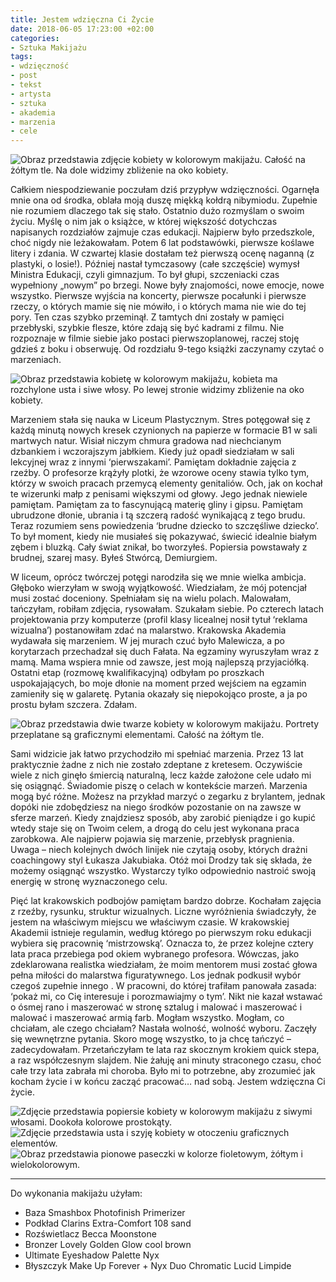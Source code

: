 ```yaml
---
title: Jestem wdzięczna Ci Życie
date: 2018-06-05 17:23:00 +02:00
categories:
- Sztuka Makijażu
tags:
- wdzięczność
- post
- tekst
- artysta
- sztuka
- akademia
- marzenia
- cele
---
```


![Obraz przedstawia zdjęcie kobiety w kolorowym makijażu. Całość na żółtym tle. Na dole widzimy zbliżenie na oko kobiety.](https://assets0.ello.co/uploads/asset/attachment/7782959/ello-optimized-dec26970.jpg)

Całkiem niespodziewanie poczułam dziś przypływ wdzięczności. Ogarnęła mnie ona od środka, oblała moją duszę miękką kołdrą nibymiodu. Zupełnie nie rozumiem dlaczego tak się stało. Ostatnio dużo rozmyślam o swoim życiu. Myślę o nim jak o książce, w której większość dotychczas napisanych rozdziałów zajmuje czas edukacji. Najpierw było przedszkole, choć nigdy nie leżakowałam. Potem 6 lat podstawówki, pierwsze koślawe litery i zdania. W czwartej klasie dostałam też pierwszą ocenę naganną (z plastyki, o losie!). Później nastał tymczasowy (całe szczęście) wymysł Ministra Edukacji, czyli gimnazjum. To był głupi, szczeniacki czas wypełniony „nowym” po brzegi. Nowe były znajomości, nowe emocje, nowe wszystko. Pierwsze wyjścia na koncerty, pierwsze pocałunki i pierwsze rzeczy, o których mamie się nie mówiło, i o których mama nie wie do tej pory. Ten czas szybko przeminął. Z tamtych dni zostały w pamięci przebłyski, szybkie flesze, które zdają się być kadrami z filmu. Nie rozpoznaje w filmie siebie jako postaci pierwszoplanowej, raczej stoję gdzieś z boku i obserwuję. Od rozdziału 9-tego książki zaczynamy czytać o marzeniach.

![Obraz przedstawia kobietę w kolorowym makijażu, kobieta ma rozchylone usta i siwe włosy. Po lewej stronie widzimy zbliżenie na oko kobiety.](https://assets2.ello.co/uploads/asset/attachment/7782775/ello-optimized-a0421b20.jpg)

Marzeniem stała się nauka w Liceum Plastycznym. Stres potęgował się z każdą minutą nowych kresek czynionych na papierze w formacie B1 w sali martwych natur. Wisiał niczym chmura gradowa nad niechcianym dzbankiem i wczorajszym jabłkiem. Kiedy już opadł siedziałam w sali lekcyjnej wraz z innymi ‘pierwszakami’. Pamiętam dokładnie zajęcia z rzeźby. O profesorze krążyły plotki, że wzorowe oceny stawia tylko tym, którzy w swoich pracach przemycą elementy genitaliów. Och, jak on kochał te wizerunki małp z penisami większymi od głowy. Jego jednak niewiele pamiętam. Pamiętam za to fascynującą materię gliny i gipsu. Pamiętam ubrudzone dłonie, ubrania i tą szczerą radość wynikającą z tego brudu. Teraz rozumiem sens powiedzenia ‘brudne dziecko to szczęśliwe dziecko’. To był moment, kiedy nie musiałeś się pokazywać, świecić idealnie białym zębem i bluzką. Cały świat znikał, bo tworzyłeś. Popiersia powstawały z brudnej, szarej masy. Byłeś Stwórcą, Demiurgiem.

W liceum, oprócz twórczej potęgi narodziła się we mnie wielka ambicja. Głęboko wierzyłam w swoją wyjątkowość. Wiedziałam, że mój potencjał musi zostać doceniony. Spełniałam się na wielu polach. Malowałam, tańczyłam, robiłam zdjęcia, rysowałam. Szukałam siebie. Po czterech latach projektowania przy komputerze (profil klasy licealnej nosił tytuł ‘reklama wizualna’) postanowiłam zdać na malarstwo. Krakowska Akademia wydawała się marzeniem. W jej murach czuć było Malewicza, a po korytarzach przechadzał się duch Fałata. Na egzaminy wyruszyłam wraz z mamą. Mama wspiera mnie od zawsze, jest moją najlepszą przyjaciółką. Ostatni etap (rozmowę kwalifikacyjną) odbyłam po proszkach uspokajających, bo moje dłonie na moment przed wejściem na egzamin zamieniły się w galaretę. Pytania okazały się niepokojąco proste, a ja po prostu byłam szczera. Zdałam.

![Obraz przedstawia dwie twarze kobiety w kolorowym makijażu. Portrety przeplatane są graficznymi elementami. Całość na żółtym tle.](https://assets1.ello.co/uploads/asset/attachment/7782776/ello-optimized-1bc13919.jpg)

Sami widzicie jak łatwo przychodziło mi spełniać marzenia. Przez 13 lat praktycznie żadne z nich nie zostało zdeptane z kretesem. Oczywiście wiele z nich ginęło śmiercią naturalną, lecz każde założone cele udało mi się osiągnąć. Świadomie piszę o celach w kontekście marzeń. Marzenia mogą być różne. Możesz na przykład marzyć o zegarku z brylantem, jednak dopóki nie zdobędziesz na niego środków pozostanie on na zawsze w sferze marzeń. Kiedy znajdziesz sposób, aby zarobić pieniądze i go kupić wtedy staje się on Twoim celem, a drogą do celu jest wykonana praca zarobkowa. Ale najpierw pojawia się marzenie, przebłysk pragnienia. Uwaga – niech kolejnych dwóch linijek nie czytają osoby, których drażni coachingowy styl Łukasza Jakubiaka. Otóż moi Drodzy tak się składa, że możemy osiągnąć wszystko. Wystarczy tylko odpowiednio nastroić swoją energię w stronę wyznaczonego celu.



Pięć lat krakowskich podbojów pamiętam bardzo dobrze. Kochałam zajęcia z rzeźby, rysunku, struktur wizualnych. Liczne wyróżnienia świadczyły, że jestem na właściwym miejscu we właściwym czasie. W krakowskiej Akademii istnieje regulamin, według którego po pierwszym roku edukacji wybiera się pracownię ‘mistrzowską’. Oznacza to, że przez kolejne cztery lata praca przebiega pod okiem wybranego profesora. Wówczas, jako zdeklarowana realistka wiedziałam, że moim mentorem musi zostać głowa pełna miłości do malarstwa figuratywnego. Los jednak podkusił wybór czegoś zupełnie innego . W pracowni, do której trafiłam panowała zasada: ‘pokaż mi, co Cię interesuje i porozmawiajmy o tym’. Nikt nie kazał wstawać o ósmej rano i maszerować w stronę sztalug i malować i maszerować i malować i maszerować armią farb. Mogłam wszystko. Mogłam, co chciałam, ale czego chciałam? Nastała wolność, wolność wyboru. Zaczęły się wewnętrzne pytania. Skoro mogę wszystko, to ja chcę tańczyć – zadecydowałam. 
Przetańczyłam te lata raz skocznym krokiem quick stepa, a raz współczesnym slajdem. Nie żałuję ani minuty straconego czasu, choć całe trzy lata zabrała mi choroba. Było mi to potrzebne, aby zrozumieć jak kocham życie i w końcu zacząć pracować… nad sobą. Jestem wdzięczna Ci życie.

![Zdjęcie przedstawia popiersie kobiety w kolorowym makijażu z siwymi włosami. Dookoła kolorowe prostokąty.](https://assets1.ello.co/uploads/asset/attachment/7782960/ello-optimized-86f150f1.jpg)
![Zdjęcie przedstawia usta i szyję kobiety w otoczeniu graficznych elementów.](https://assets2.ello.co/uploads/asset/attachment/7782250/ello-optimized-d10d213c.jpg)
![Obraz przedstawia pionowe paseczki w kolorze fioletowym, żółtym i wielokolorowym.](https://assets1.ello.co/uploads/asset/attachment/7782251/ello-optimized-12022660.jpg)

-------------------------

Do wykonania makijażu użyłam:

* Baza Smashbox Photofinish Primerizer
* Podkład Clarins Extra-Comfort 108 sand
* Rozświetlacz Becca Moonstone
* Bronzer Lovely Golden Glow cool brown
* Ultimate Eyeshadow Palette Nyx
* Błyszczyk Make Up Forever + Nyx Duo Chromatic Lucid Limpide
